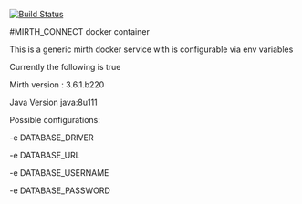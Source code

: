 [![Build Status](https://drone.pelo.tech/api/badges/pelotech/mirth-connect/status.svg)](https://drone.pelo.tech/pelotech/mirth-connect)

#MIRTH_CONNECT docker container

This is a generic mirth docker service with is configurable via env variables

Currently the following is true

Mirth version : 3.6.1.b220

Java Version java:8u111

Possible configurations:

-e DATABASE_DRIVER

-e DATABASE_URL

-e DATABASE_USERNAME

-e DATABASE_PASSWORD

